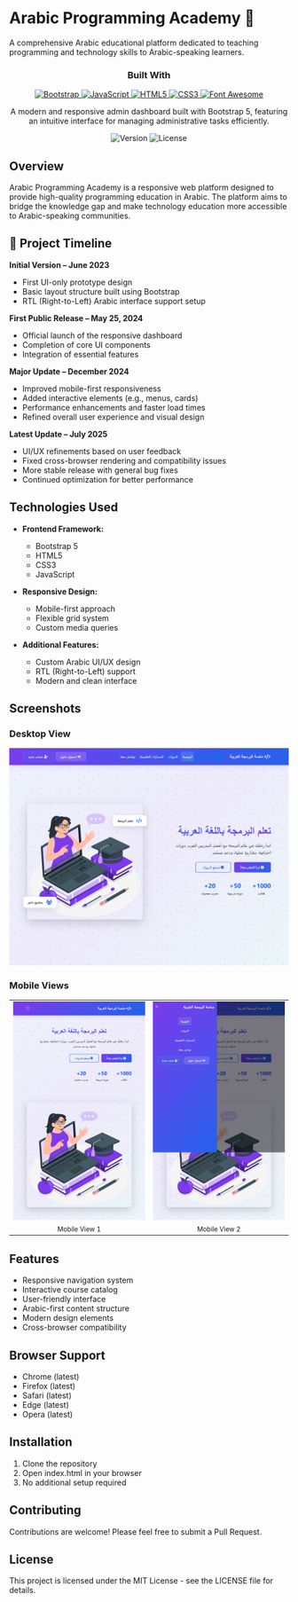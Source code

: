 # Arabic Programming Academy 🚀

A comprehensive Arabic educational platform dedicated to teaching programming and technology skills to Arabic-speaking learners.

<div align="center">
  <h3>Built With</h3>
  <a href="https://getbootstrap.com">
    <img src="https://img.shields.io/badge/Bootstrap-5.x-7952B3?style=for-the-badge&logo=bootstrap&logoColor=white" alt="Bootstrap">
  </a>
  <a href="https://developer.mozilla.org/en-US/docs/Web/JavaScript">
    <img src="https://img.shields.io/badge/JavaScript-ES6+-F7DF1E?style=for-the-badge&logo=javascript&logoColor=black" alt="JavaScript">
  </a>
  <a href="https://www.w3.org/TR/html5/">
    <img src="https://img.shields.io/badge/HTML5-E34F26?style=for-the-badge&logo=html5&logoColor=white" alt="HTML5">
  </a>
  <a href="https://www.w3.org/Style/CSS/">
    <img src="https://img.shields.io/badge/CSS3-1572B6?style=for-the-badge&logo=css3&logoColor=white" alt="CSS3">
  </a>
  <a href="https://fontawesome.com/">
    <img src="https://img.shields.io/badge/Font_Awesome-339AF0?style=for-the-badge&logo=fontawesome&logoColor=white" alt="Font Awesome">
  </a>
</div>

<p align="center">A modern and responsive admin dashboard built with Bootstrap 5, featuring an intuitive interface for managing administrative tasks efficiently.</p>

<div align="center">
  <img src="https://img.shields.io/badge/Version-1.0.0-blue?style=flat-square" alt="Version">
  <img src="https://img.shields.io/badge/License-MIT-green?style=flat-square" alt="License">
</div>


## Overview

Arabic Programming Academy is a responsive web platform designed to provide high-quality programming education in Arabic. The platform aims to bridge the knowledge gap and make technology education more accessible to Arabic-speaking communities.

## 📅 Project Timeline

**Initial Version – June 2023**  
- First UI-only prototype design  
- Basic layout structure built using Bootstrap  
- RTL (Right-to-Left) Arabic interface support setup  

**First Public Release – May 25, 2024**  
- Official launch of the responsive dashboard  
- Completion of core UI components  
- Integration of essential features  

**Major Update – December 2024**  
- Improved mobile-first responsiveness  
- Added interactive elements (e.g., menus, cards)  
- Performance enhancements and faster load times  
- Refined overall user experience and visual design  

**Latest Update – July 2025**  
- UI/UX refinements based on user feedback  
- Fixed cross-browser rendering and compatibility issues  
- More stable release with general bug fixes  
- Continued optimization for better performance  

## Technologies Used

- **Frontend Framework:**
  - Bootstrap 5
  - HTML5
  - CSS3
  - JavaScript

- **Responsive Design:**
  - Mobile-first approach
  - Flexible grid system
  - Custom media queries

- **Additional Features:**
  - Custom Arabic UI/UX design
  - RTL (Right-to-Left) support
  - Modern and clean interface

## Screenshots

### Desktop View

![Desktop - Home Page](images/screenshot/home-page.png)

### Mobile Views

<table>
  <tr>
    <td align="center">
      <img src="images/screenshot/mobile_home.png" width="250" alt="Mobile View 1" />
      <br/><sub>Mobile View 1</sub>
    </td>
    <td align="center">
      <img src="images/screenshot/mobile_home1.png" width="250" alt="Mobile View 2" />
      <br/><sub>Mobile View 2</sub>
    </td>
  </tr>
</table>


## Features

- Responsive navigation system
- Interactive course catalog
- User-friendly interface
- Arabic-first content structure
- Modern design elements
- Cross-browser compatibility

## Browser Support

- Chrome (latest)
- Firefox (latest)
- Safari (latest)
- Edge (latest)
- Opera (latest)

## Installation

1. Clone the repository
2. Open index.html in your browser
3. No additional setup required

## Contributing

Contributions are welcome! Please feel free to submit a Pull Request.

## License

This project is licensed under the MIT License - see the LICENSE file for details.
